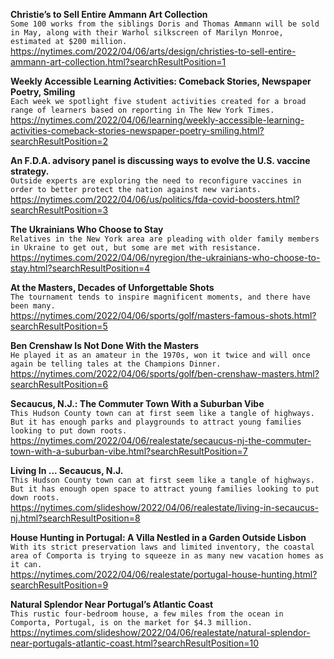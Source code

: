 **Christie’s to Sell Entire Ammann Art Collection**\
`Some 100 works from the siblings Doris and Thomas Ammann will be sold in May, along with their Warhol silkscreen of Marilyn Monroe, estimated at $200 million.`\
https://nytimes.com/2022/04/06/arts/design/christies-to-sell-entire-ammann-art-collection.html?searchResultPosition=1

**Weekly Accessible Learning Activities: Comeback Stories, Newspaper Poetry, Smiling**\
`Each week we spotlight five student activities created for a broad range of learners based on reporting in The New York Times.`\
https://nytimes.com/2022/04/06/learning/weekly-accessible-learning-activities-comeback-stories-newspaper-poetry-smiling.html?searchResultPosition=2

**An F.D.A. advisory panel is discussing ways to evolve the U.S. vaccine strategy.**\
`Outside experts are exploring the need to reconfigure vaccines in order to better protect the nation against new variants.`\
https://nytimes.com/2022/04/06/us/politics/fda-covid-boosters.html?searchResultPosition=3

**The Ukrainians Who Choose to Stay**\
`Relatives in the New York area are pleading with older family members in Ukraine to get out, but some are met with resistance.`\
https://nytimes.com/2022/04/06/nyregion/the-ukrainians-who-choose-to-stay.html?searchResultPosition=4

**At the Masters, Decades of Unforgettable Shots**\
`The tournament tends to inspire magnificent moments, and there have been many.`\
https://nytimes.com/2022/04/06/sports/golf/masters-famous-shots.html?searchResultPosition=5

**Ben Crenshaw Is Not Done With the Masters**\
`He played it as an amateur in the 1970s, won it twice and will once again be telling tales at the Champions Dinner.`\
https://nytimes.com/2022/04/06/sports/golf/ben-crenshaw-masters.html?searchResultPosition=6

**Secaucus, N.J.: The Commuter Town With a Suburban Vibe**\
`This Hudson County town can at first seem like a tangle of highways. But it has enough parks and playgrounds to attract young families looking to put down roots.`\
https://nytimes.com/2022/04/06/realestate/secaucus-nj-the-commuter-town-with-a-suburban-vibe.html?searchResultPosition=7

**Living In ... Secaucus, N.J.**\
`This Hudson County town can at first seem like a tangle of highways. But it has enough open space to attract young families looking to put down roots.`\
https://nytimes.com/slideshow/2022/04/06/realestate/living-in-secaucus-nj.html?searchResultPosition=8

**House Hunting in Portugal: A Villa Nestled in a Garden Outside Lisbon**\
`With its strict preservation laws and limited inventory, the coastal area of Comporta is trying to squeeze in as many new vacation homes as it can.`\
https://nytimes.com/2022/04/06/realestate/portugal-house-hunting.html?searchResultPosition=9

**Natural Splendor Near Portugal’s Atlantic Coast**\
`This rustic four-bedroom house, a few miles from the ocean in Comporta, Portugal, is on the market for $4.3 million.`\
https://nytimes.com/slideshow/2022/04/06/realestate/natural-splendor-near-portugals-atlantic-coast.html?searchResultPosition=10

